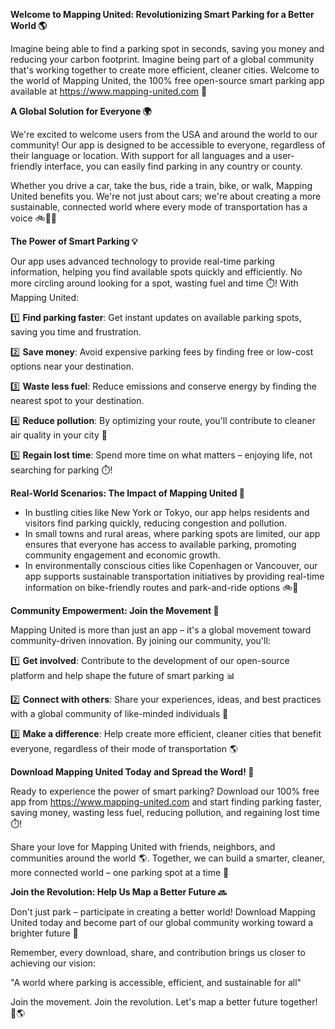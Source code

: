 **Welcome to Mapping United: Revolutionizing Smart Parking for a Better World 🌎**

Imagine being able to find a parking spot in seconds, saving you money and reducing your carbon footprint. Imagine being part of a global community that's working together to create more efficient, cleaner cities. Welcome to the world of Mapping United, the 100% free open-source smart parking app available at https://www.mapping-united.com 📲

**A Global Solution for Everyone 🌍**

We're excited to welcome users from the USA and around the world to our community! Our app is designed to be accessible to everyone, regardless of their language or location. With support for all languages and a user-friendly interface, you can easily find parking in any country or county.

Whether you drive a car, take the bus, ride a train, bike, or walk, Mapping United benefits you. We're not just about cars; we're about creating a more sustainable, connected world where every mode of transportation has a voice 🚲🚌🚂

**The Power of Smart Parking 💡**

Our app uses advanced technology to provide real-time parking information, helping you find available spots quickly and efficiently. No more circling around looking for a spot, wasting fuel and time ⏱️! With Mapping United:

1️⃣ **Find parking faster**: Get instant updates on available parking spots, saving you time and frustration.

2️⃣ **Save money**: Avoid expensive parking fees by finding free or low-cost options near your destination.

3️⃣ **Waste less fuel**: Reduce emissions and conserve energy by finding the nearest spot to your destination.

4️⃣ **Reduce pollution**: By optimizing your route, you'll contribute to cleaner air quality in your city 🌿

5️⃣ **Regain lost time**: Spend more time on what matters – enjoying life, not searching for parking ⏱️!

**Real-World Scenarios: The Impact of Mapping United 🤝**

* In bustling cities like New York or Tokyo, our app helps residents and visitors find parking quickly, reducing congestion and pollution.
* In small towns and rural areas, where parking spots are limited, our app ensures that everyone has access to available parking, promoting community engagement and economic growth.
* In environmentally conscious cities like Copenhagen or Vancouver, our app supports sustainable transportation initiatives by providing real-time information on bike-friendly routes and park-and-ride options 🚲🌳

**Community Empowerment: Join the Movement 💪**

Mapping United is more than just an app – it's a global movement toward community-driven innovation. By joining our community, you'll:

1️⃣ **Get involved**: Contribute to the development of our open-source platform and help shape the future of smart parking 📊

2️⃣ **Connect with others**: Share your experiences, ideas, and best practices with a global community of like-minded individuals 💬

3️⃣ **Make a difference**: Help create more efficient, cleaner cities that benefit everyone, regardless of their mode of transportation 🌎

**Download Mapping United Today and Spread the Word! 📢**

Ready to experience the power of smart parking? Download our 100% free app from https://www.mapping-united.com and start finding parking faster, saving money, wasting less fuel, reducing pollution, and regaining lost time ⏱️!

Share your love for Mapping United with friends, neighbors, and communities around the world 🌎. Together, we can build a smarter, cleaner, more connected world – one parking spot at a time 💖

**Join the Revolution: Help Us Map a Better Future 🔜**

Don't just park – participate in creating a better world! Download Mapping United today and become part of our global community working toward a brighter future 🌟

Remember, every download, share, and contribution brings us closer to achieving our vision:

"A world where parking is accessible, efficient, and sustainable for all"

Join the movement. Join the revolution. Let's map a better future together! 💪🌎